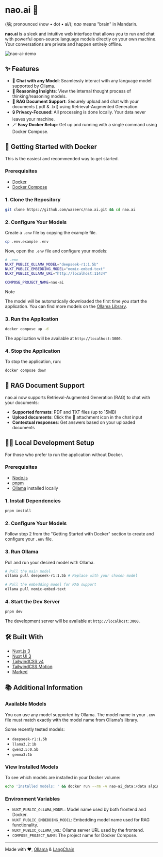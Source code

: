 # nao.ai 🧠

(脑; pronounced /now • dot • ai/); _nao_ means "brain" in Mandarin.

**nao.ai** is a sleek and intuitive web interface that allows you to run and chat with powerful open-source language models directly on your own machine. Your conversations are private and happen entirely offline.

![nao-ai-demo](https://github.com/user-attachments/assets/d73be367-53d6-46a8-bc5c-f23d8d9cc687)

## ✨ Features

- 💬 **Chat with any Model**: Seamlessly interact with any language model supported by [Ollama](https://ollama.com/search).
- 🧠 **Reasoning Insights**: View the internal thought process of thinking/reasoning models.
- 📑 **RAG Document Support**: Securely upload and chat with your documents (.pdf & .txt) using Retrieval-Augmented Generation.
- 🔒 **Privacy-Focused**: All processing is done locally. Your data never leaves your machine.
- 🪄 **Easy Docker Setup**: Get up and running with a single command using Docker Compose.

## 🚀 Getting Started with Docker

This is the easiest and recommended way to get started.

### Prerequisites

- [Docker](https://docs.docker.com/get-docker/)
- [Docker Compose](https://docs.docker.com/compose/install/)

### 1. Clone the Repository

```bash
git clone https://github.com/wazeerc/nao.ai.git && cd nao.ai
```

### 2. Configure Your Models

Create a `.env` file by copying the example file.

```bash
cp .env.example .env
```

Now, open the `.env` file and configure your models:

```bash
# .env
NUXT_PUBLIC_OLLAMA_MODEL="deepseek-r1:1.5b"
NUXT_PUBLIC_EMBEDDING_MODEL="nomic-embed-text"
NUXT_PUBLIC_OLLAMA_URL="http://localhost:11434"

COMPOSE_PROJECT_NAME=nao-ai
```

> [!NOTE]
> The model will be automatically downloaded the first time you start the application. You can find more models on the [Ollama Library](https://ollama.com/library).

### 3. Run the Application

```bash
docker compose up -d
```

The application will be available at `http://localhost:3000`.

### 4. Stop the Application

To stop the application, run:

```bash
docker compose down
```

## 📄 RAG Document Support

nao.ai now supports Retrieval-Augmented Generation (RAG) to chat with your documents:

- **Supported formats**: PDF and TXT files (up to 15MB)
- **Upload documents**: Click the 📎 attachment icon in the chat input
- **Contextual responses**: Get answers based on your uploaded documents

## 🧑‍💻 Local Development Setup

For those who prefer to run the application without Docker.

### Prerequisites

- [Node.js](https://nodejs.org/en/download)
- [pnpm](https://pnpm.io/installation)
- [Ollama](https://ollama.com) installed locally

### 1. Install Dependencies

```bash
pnpm install
```

### 2. Configure Your Models

Follow step 2 from the "Getting Started with Docker" section to create and configure your `.env` file.

### 3. Run Ollama

Pull and run your desired model with Ollama.

```bash
# Pull the main model
ollama pull deepseek-r1:1.5b # Replace with your chosen model

# Pull the embedding model for RAG support
ollama pull nomic-embed-text
```

### 4. Start the Dev Server

```bash
pnpm dev
```

The development server will be available at `http://localhost:3000`.

## 🛠️ Built With

- [Nuxt.js 3](https://nuxt.com/)
- [Nuxt UI 3](https://ui.nuxt.com/)
- [TailwindCSS v4](https://tailwindcss.com/)
- [TailwindCSS Motion](https://github.com/romboHQ/tailwindcss-motion)
- [Marked](https://github.com/markedjs/marked)

## 📚 Additional Information

### Available Models

You can use any model supported by Ollama. The model name in your `.env` file must match exactly with the model name from Ollama's library.

Some recently tested models:
- `deepseek-r1:1.5b`
- `llama3.2:1b`
- `qwen2.5:0.5b`
- `gemma3:1b`

### View Installed Models

To see which models are installed in your Docker volume:

```bash
echo 'Installed models: ' && docker run --rm -v nao-ai_data:/data alpine ls /data/models/manifests/registry.ollama.ai/library
```

### Environment Variables

- `NUXT_PUBLIC_OLLAMA_MODEL`: Model name used by both frontend and Docker.
- `NUXT_PUBLIC_EMBEDDING_MODEL`: Embedding model name used for RAG functionality.
- `NUXT_PUBLIC_OLLAMA_URL`: Ollama server URL used by the frontend.
- `COMPOSE_PROJECT_NAME`: The project name for Docker Compose.

---

Made with ❤️, [Ollama](https://github.com/ollama) & [LangChain](https://github.com/langchain-ai)

